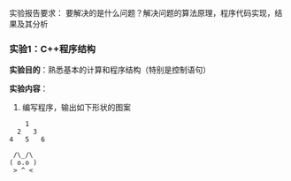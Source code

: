 实验报告要求： 要解决的是什么问题？解决问题的算法原理，程序代码实现，结果及其分析

### 实验1：C++程序结构

**实验目的**：熟悉基本的计算和程序结构（特别是控制语句）

**实验内容**：

1. 编写程序，输出如下形状的图案

```
    1
  2   3
4   5   6
```

```
 /\_/\
( o.o )
 > ^ <
```
